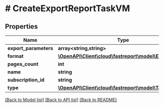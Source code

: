 # # CreateExportReportTaskVM

## Properties

Name | Type | Description | Notes
------------ | ------------- | ------------- | -------------
**export_parameters** | **array<string,string>** |  | [optional]
**format** | [**\OpenAPI\Client\cloud\fastreport\model\ExportFormat**](ExportFormat.md) |  | [optional]
**pages_count** | **int** |  | [optional]
**name** | **string** |  | [optional]
**subscription_id** | **string** |  | [optional]
**type** | [**\OpenAPI\Client\cloud\fastreport\model\TaskType**](TaskType.md) |  | [optional]

[[Back to Model list]](../../README.md#models) [[Back to API list]](../../README.md#endpoints) [[Back to README]](../../README.md)
